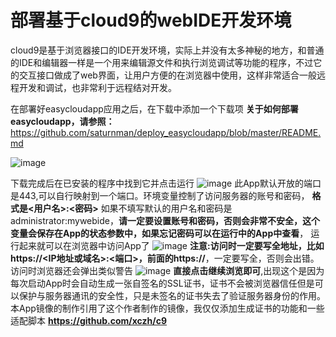 # 部署基于cloud9的webIDE开发环境

cloud9是基于浏览器接口的IDE开发环境，实际上并没有太多神秘的地方，和普通的IDE和编辑器一样是一个用来编辑源文件和执行浏览调试等功能的程序，不过它的交互接口做成了web界面，让用户方便的在浏览器中使用，这样非常适合一般远程开发和调试，也非常利于远程结对开发。

在部署好easycloudapp应用之后，在下载中添加一个下载项
**关于如何部署easycloudapp，请参照：**
https://github.com/saturnman/deploy_easycloudapp/blob/master/README.md

![image](https://user-images.githubusercontent.com/1621543/41632737-ebc40416-746d-11e8-9df4-235def84c62f.png)

下载完成后在已安装的程序中找到它并点击运行
![image](https://user-images.githubusercontent.com/1621543/41632740-f07fb626-746d-11e8-8317-41398c8cc2b3.png)
此App默认开放的端口是443,可以自行映射到一个端口。环境变量控制了访问服务器的账号和密码，
**格式是<用户名>:<密码>**
如果不填写默认的用户名和密码是administrator:mywebide，**请一定要设置账号和密码，否则会非常不安全，这个变量会保存在App的状态参数中，如果忘记密码可以在运行中的App中查看**，
运行起来就可以在浏览器中访问App了
![image](https://user-images.githubusercontent.com/1621543/41632741-f329ea90-746d-11e8-845e-3947b26478b2.png)
**注意:访问时一定要写全地址，比如https://<IP地址或域名>:<端口>，前面的https://**，一定要写全，否则会出错。访问时浏览器还会弹出类似警告
![image](https://user-images.githubusercontent.com/1621543/41632880-a4f41a02-746e-11e8-91ed-f2a77e7aaf7a.png)
**直接点击继续浏览即可**,出现这个是因为每次启动App时会自动生成一张自签名的SSL证书，证书不会被浏览器信任但是可以保护与服务器通讯的安全性，只是未签名的证书失去了验证服务器身份的作用。
本App镜像的制作引用了这个作者制作的镜像，我仅仅添加生成证书的功能和一些适配脚本
**https://github.com/xczh/c9**
